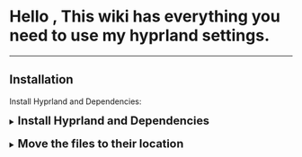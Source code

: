 # Hello , This wiki has everything you need to use my hyprland settings.

---

## Installation
Install Hyprland and Dependencies:
<details>
<summary><b style="font-size:20px">Install Hyprland and Dependencies </b></summary>

<br>
<b>Arch</b>

<b>Install yay ( yet another yogurt )</b>
```bash
sudo pacman -S --needed base-devel git
git clone https://aur.archlinux.org/yay.git
cd yay
makepkg -si

```
and install  hyprland and Dependencies: 
```bash
yay -S  hyprland hyprpicker rofi-wayland waybar hyprpaper ttf-roboto ttf-jetbrains-mono-nerd ttf-font-awesome starship kvantum qt5ct qt6ct fastfetch firefox konsole dolphin
git clone https://github.com/maxuwuu/walls
```

<br>
<b>Fedora</b>

<b>Install Dependencies </b>

```bash
sudo dnf install hyprland hyprland-devel rofi-wayland waybar google-roboto-fonts fontawesome-fonts starship fastfetch konsole dolphin
wget https://github.com/ryanoasis/nerd-fonts/releases/latest/download/JetBrainsMono.zip
mkdir -p ~/.local/share/fonts
unzip JetBrainsMono.zip -d ~/.local/share/fonts/
fc-cache -fv
git clone https://github.com/maxuwuu/walls
```

<br>
<b>Ubuntu</b>

<b>Install Dependencies </b>

```bash
git clone https://github.com/fastfetch-cli/fastfetch.git
cd fastfetch
mkdir build && cd build
cmake ..
make
sudo make install

git clone https://github.com/hyprwm/hyprpaper.git
cd hyprpaper
make all
sudo make install

sudo add-apt-repository universe && sudo apt-get update && sudo apt-get install -y hyprland
sudo apt install -y meson wget build-essential ninja-build cmake-extras cmake gettext gettext-base fontconfig libfontconfig-dev libffi-dev libxml2-dev libdrm-dev libxkbcommon-x11-dev libxkbregistry-dev libxkbcommon-dev libpixman-1-dev libudev-dev libseat-dev seatd libxcb-dri3-dev libegl-dev libgles2 libegl1-mesa-dev glslang-tools libinput-bin libinput-dev libxcb-composite0-dev libavutil-dev libavcodec-dev libavformat-dev libxcb-ewmh2 libxcb-ewmh-dev libxcb-present-dev libxcb-icccm4-dev libxcb-render-util0-dev libxcb-res0-dev libxcb-xinput-dev libtomlplusplus3 libre2-dev
sudo apt install -y xdg-desktop-portal-wlr
sudo apt install fonts-roboto fonts-roboto-condensed fonts-font-awesome dolphin konsole
wget https://github.com/ryanoasis/nerd-fonts/releases/latest/download/JetBrainsMono.zip
mkdir -p ~/.local/share/fonts
unzip JetBrainsMono.zip -d ~/.local/share/fonts/
fc-cache -fv  
git clone https://github.com/maxuwuu/walls
```

</details>
<br>
<details>
<summary><b style="font-size:20px">Move the files to their location</b></summary>

Clone this repository:- 

```bash
git clone --depth=1 https://github.com/maxuwuu/hypr
cd hypr
```

Make `~/.config/waybar`, `~/.config/rofi`, `~/.config/hypr` directories if not exists
already.

```bash
mkdir ~/.config/rofi/
mkdir ~/.config/waybar/
mkdir ~/.config/hypr/
```

Move the files in their required directory:-
```bash
cp -r hypr ~/.config/hypr
cp -r rofi ~/.config/rofi/
cp -r waybar ~/.config/waybar/
```

clone theme repository : 
```bash
git clone https://github.com/EliverLara/Nordic.git
```
Make `~/.config/kvantum` directories if not exists
already.
```bash
mkdir ~/.config/kvantum
```
Move the files in their required directory:-

```bash
cd ~/Nordic/kde
cp -r kvantum ~/.config/kvantum/
```

--- 

x
